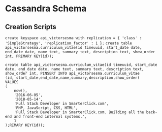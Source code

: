 # Cassandra Schema #

## Creation Scripts ##

`create keyspace api_victorsesma with replication = { 'class' : 'SimpleStrategy', 'replication_factor' : 1 };`
`create table api_victorsesma.curriculum_vitae(id timeuuid, start_date date, end_date date, name text, summary text, description text, show_order int, PRIMARY KEY(id));`

```cql
create table api_victorsesma.curriculum_vitae(id timeuuid, start_date date, end_date date, name text, summary text, description text, show_order int, PINSERT INTO api_victorsesma.curriculum_vitae
(id, start_date,end_date,name,summary,description,show_order)
VALUES
(
    now(),
    '2016-06-05',
    '2018-05-14',
    'Full Stack Developer in SmarterClick.com',
    'PHP, JavaScript, CSS, HTML',
    'Full Stack Developer in SmarterClick.com. Building all the back-end and front-end internal systems.',
    1
);RIMARY KEY(id));
```